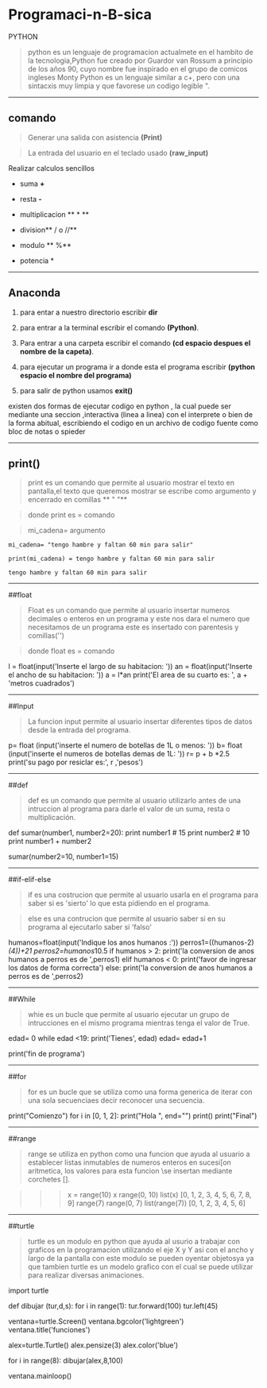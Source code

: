 # Programaci-n-B-sica
PYTHON 
> python es un lenguaje de programacion actualmete en el hambito de la tecnologia,Python fue creado por Guardor van Rossum a principio de los años 90, cuyo nombre fue inspirado en el grupo de comicos ingleses Monty Python es un lenguaje similar a c+, pero con una sintacxis muy limpia y que favorese un codigo legible ".


----
## comando
> Generar una salida con asistencia **(Print)**

>La entrada del usuario en el teclado usado **(raw_input)**

Realizar calculos sencillos 

* suma **+**

* resta **-**

* multiplicacion ** * **

* division** / o //**

* modulo ** %**

* potencia  *


----
## Anaconda 

1. para entar a nuestro directorio escribir **dir**
2. para entrar a la terminal escribir el comando **(Python)**.
3. Para entrar a una carpeta escribir el comando **(cd espacio despues el nombre de la capeta)**.

4. para ejecutar un programa ir a donde esta el programa escribir **(python espacio el nombre del programa)**

5. para salir de python usamos **exit()**


existen dos formas de ejecutar codigo en python , la cual puede ser mediante una seccion ,interactiva (linea a linea) con el interprete o bien de la forma abitual, escribiendo el codigo en un archivo de codigo fuente como bloc de notas o spieder 

----
## print()

>print es un comando que permite al usuario mostrar el texto en pantalla,el texto que queremos mostrar se escribe como argumento y encerrado en comillas ** " "**

>donde print es = comando

> mi_cadena= argumento


    mi_cadena= "tengo hambre y faltan 60 min para salir"
    
    print(mi_cadena) = tengo hambre y faltan 60 min para salir 

    tengo hambre y faltan 60 min para salir


-----
##float

>Float es un comando que  permite al usuario insertar numeros decimales o enteros en un programa y este nos dara el numero que necesitamos de un programa este es insertado con parentesis y comillas('')

>donde float es = comando 

l = float(input('Inserte el largo de su habitacion: '))
an = float(input('Inserte el ancho de su habitacion: '))
a = l*an
print('El area de su cuarto es: ', a + 'metros cuadrados')


----
##Input

>La funcion input permite al usuario insertar diferentes tipos de datos desde la entrada del programa.


p= float (input('inserte el numero de botellas de 1L o menos: '))
b= float (input('inserte el numeros de botellas demas de 1L: '))
r= p + b *2.5
print('su pago por resiclar es:', r ,'pesos')


---
##def
>def es un comando que permite al usuario utilizarlo antes de una intruccion al programa para darle el valor de un suma, resta o multiplicación.

def sumar(number1, number2=20):
    print number1 # 15
    print number2 # 10
    print number1 + number2

sumar(number2=10, number1=15)


----
##if-elif-else

>if es una costrucion que permite al usuario usarla en el programa para saber si es 'sierto' lo que esta pidiendo en el programa.

>else es una contrucion que permite al usuario saber si en su programa al ejecutarlo saber si  'falso'

humanos=float(input('Indique los anos humanos :'))
perros1=((humanos-2)*(4))+21
perros2=humanos*10.5
if humanos > 2:
    print('la conversion de anos humanos a perros es de ',perros1)
elif humanos < 0:
    print('favor de ingresar los datos de forma correcta')
else: 
    print('la conversion de anos humanos a perros es de ',perros2)


----
##While
>whie es un bucle que permite al usuario ejecutar un grupo de intrucciones en el mismo programa mientras tenga el valor de True.

edad= 0
while edad <19:
    print('Tienes', edad)
    edad= edad+1

print('fin de programa')


---
##for
>for es un bucle que se utiliza como una forma generica de iterar con una sola secuenciaes decir reconocer una secuencia.

print("Comienzo")
for i in [0, 1, 2]:
    print("Hola ", end="")
print()
print("Final")

----
##range 

> range se utiliza en python como una funcion que ayuda al usuario a establecer listas inmutables de numeros enteros en sucesi[on aritmetica, los valores para esta funcion
\se insertan mediante corchetes [].


>>> x = range(10)
>>> x
range(0, 10)
>>> list(x)
[0, 1, 2, 3, 4, 5, 6, 7, 8, 9]
>>> range(7)
range(0, 7)
>>> list(range(7))
[0, 1, 2, 3, 4, 5, 6]


-----
##turtle

>turtle es un modulo en python que ayuda al usurio a trabajar con graficos en la programacion utilizando el eje X y Y asi con el ancho y largo de la pantalla
con este modulo se pueden oyentar objetosya ya que tambien turtle es un modelo grafico con el cual se puede utilizar para realizar diversas animaciones.

import turtle

def dibujar (tur,d,s):
    for i in range(1):
        tur.forward(100)
        tur.left(45)
        
     
     
ventana=turtle.Screen()
ventana.bgcolor('lightgreen')
ventana.title('funciones')

alex=turtle.Turtle()
alex.pensize(3)
alex.color('blue')




for i in range(8): 
    dibujar(alex,8,100)
    
    
    
ventana.mainloop()
